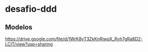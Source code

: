 # desafio-ddd

## Modelos
https://drive.google.com/file/d/1WrK8yT3ZkKnRiwpX_Rvh7gRa8D2-LCIT/view?usp=sharing
